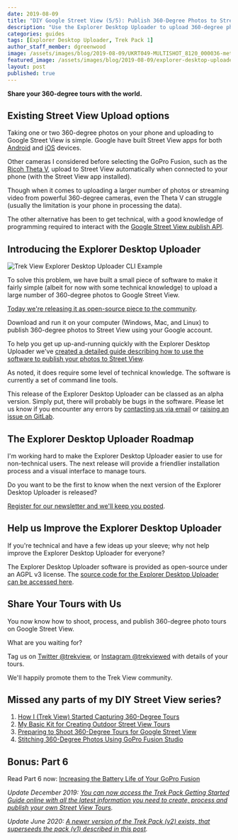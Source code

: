```yaml
---
date: 2019-08-09
title: "DIY Google Street View (5/5): Publish 360-Degree Photos to Street View"
description: "Use the Explorer Desktop Uploader to upload 360-degree photo tours to Google Street View from your computer."
categories: guides
tags: [Explorer Desktop Uploader, Trek Pack 1]
author_staff_member: dgreenwood
image: /assets/images/blog/2019-08-09/UKRT049-MULTISHOT_8120_000036-meta.jpg
featured_image: /assets/images/blog/2019-08-09/explorer-desktop-uploader-command-line-tools-example.jpg
layout: post
published: true
---
```


**Share your 360-degree tours with the world.**

## Existing Street View Upload options

Taking one or two 360-degree photos on your phone and uploading to Google Street View is simple. Google have built Street View apps for both [Android](https://play.google.com/store/apps/details?id=com.google.android.street) and [iOS](https://apps.apple.com/gb/app/google-street-view/id904418768) devices.

Other cameras I considered before selecting the GoPro Fusion, such as the [Ricoh Theta V](https://theta360.com/en/about/theta/v.html), upload to Street View automatically when connected to your phone (with the Street View app installed).

Though when it comes to uploading a larger number of photos or streaming video from powerful 360-degree cameras, even the Theta V can struggle (usually the limitation is your phone in processing the data).

The other alternative has been to get technical, with a good knowledge of programming required to interact with the [Google Street View publish API](https://developers.google.com/streetview/publish/).

## Introducing the Explorer Desktop Uploader

<img class="img-fluid" src="/assets/images/blog/2019-08-09/explorer-desktop-uploader-command-line-tools-example.jpg" alt="Trek View  Explorer Desktop Uploader CLI Example" title="Trek View Explorer Desktop Uploader CLI Example" />

To solve this problem, we have built a small piece of software to make it fairly simple (albeit for now with some technical knowledge) to upload a large number of 360-degree photos to Google Street View.

[Today we're releasing it as open-source piece to the community](https://github.com/trek-view/explorer-desktop-uploader).

Download and run it on your computer (Windows, Mac, and Linux) to publish 360-degree photos to Street View using your Google account.

To help you get up up-and-running quickly with the Explorer Desktop Uploader we've [created a detailed guide describing how to use the software to publish your photos to Street View](https://github.com/trek-view/explorer-desktop-uploader/wiki).

As noted, it does require some level of technical knowledge. The software is currently a set of command line tools.

This release of the Explorer Desktop Uploader can be classed as an alpha version. Simply put, there will probably be bugs in the software. Please let us know if you encounter any errors by [contacting us via email](/contact) or [raising an issue on GitLab](https://github.com/trek-view/explorer-desktop-uploader/issues).

## The Explorer Desktop Uploader Roadmap

I'm working hard to make the Explorer Desktop Uploader easier to use for non-technical users. The next release will provide a friendlier installation process and a visual interface to manage tours.

Do you want to be the first to know when the next version of the Explorer Desktop Uploader is released?

[Register for our newsletter and we'll keep you posted](/subscribe).

## Help us Improve the Explorer Desktop Uploader

If you're technical and have a few ideas up your sleeve; why not help improve the Explorer Desktop Uploader for everyone?

The Explorer Desktop Uploader software is provided as open-source under an AGPL v3 license. The [source code for the Explorer Desktop Uploader can be accessed here](https://github.com/trek-view/explorer-desktop-uploader).

## Share Your Tours with Us

You now know how to shoot, process, and publish 360-degree photo tours on Google Street View.

What are you waiting for?

Tag us on [Twitter @trekview](https://twitter.com/trekview), or [Instagram @trekviewed](https://www.instagram.com/trekviewed/) with details of your tours.

We'll happily promote them to the Trek View community.

## Missed any parts of my DIY Street View series?

1. [How I (Trek View) Started Capturing 360-Degree Tours](/blog/2019/diy-google-street-view-part-1-how-trek-view-started)
2. [My Basic Kit for Creating Outdoor Street View Tours](/blog/2019/diy-google-street-view-part-2-my-street-view-kit)
3. [Preparing to Shoot 360-Degree Tours for Google Street View](/blog/2019/diy-google-street-view-part-3-preparing-to-shoot)
4. [Stitching 360-Degree Photos Using GoPro Fusion Studio](/blog/2019/diy-google-street-view-part-4-processing-photos/)

## Bonus: Part 6

Read Part 6 now: [Increasing the Battery Life of Your GoPro Fusion](/blog/2019/diy-google-street-view-part-6-increasing-gopro-fusion-battery-life)

_Update December 2019: [You can now access the Trek Pack Getting Started Guide online with all the latest information you need to create, process and publish your own Street View Tours](/trek-pack/version-one)._

_Update June 2020: [A newer version of the Trek Pack (v2) exists, that superseeds the pack (v1) described in this post](/blog/2020/announcing-trek-pack-v2)._